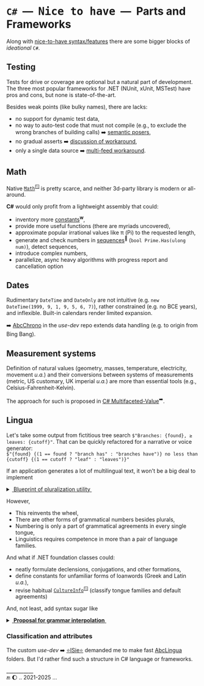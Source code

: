 # `C#` &nbsp;&mdash;&nbsp; <samp>Nice to have</samp> &nbsp;&mdash;&nbsp; Parts and Frameworks

Along with [nice-to-have syntax/features](../cs-lacks.md) there are some bigger blocks of _ideational_ `C#`.

## Testing

Tests for drive or coverage are optional but a natural part of development. The three most popular frameworks for .NET (NUnit, xUnit, MSTest) have pros and cons, but none is state-of-the-art.

Besides weak points (like bulky names), there are lacks:

- no support for dynamic test data,
- no way to auto-test code that must not compile (e.g., to exclude the wrong branches of building calls) ➡️ [semantic posers](https://github.com/Kyriosity/use-dev/blob/main/README+/tests/README+/prog_tests-posers.md),
- no gradual asserts ➡️ [discussion of workaround](https://github.com/Kyriosity/use-dev/tree/main/README+/tests/README+/unit_test-gradual_assert.md),
- only a single data source ➡️ [multi-feed workaround](https://github.com/Kyriosity/use-dev/tree/main/README+/tests/README+/prog_tests-cut_feeds.md).

## Math

Native [`Math`](https://docs.microsoft.com/en-us/dotnet/api/system.math)<sup>🪟</sup> is pretty scarce, and neither 3d-party library is modern or all-around.

<b>C#</b> would only profit from a lightweight assembly that could: 

+ inventory more [constants](https://en.wikipedia.org/wiki/Mathematical_constant)<sup><b>w</b></sup>,
+ provide more useful functions (there are myriads uncovered),
+ approximate popular irrational values like π (Pi) to the requested length,
+ generate and check numbers in [sequences](http://oeis.org/wiki/Welcome)<sup>🔗</sup> (`bool Prime.Has(ulong num)`), detect sequences,
+ introduce complex numbers,
+ parallelize, async heavy algorithms with progress report and cancellation option

## Dates

Rudimentary `DateTime` and `DateOnly` are not intuitive (e.g. `new DateTime(1999, 9, 1, 9, 5, 6, 7)`), rather constrained (e.g. no BCE years), and inflexible. 
Built-in calendars render limited expansion.

➡️ [AbcChrono](https://github.com/Kyriosity/use-dev/tree/main/README+/parts/AbcChrono) in the _use-dev_ repo extends data handling (e.g. to origin from Bing Bang).

## Measurement systems

Definition of natural values (geometry, masses, temperature, electricity, movement _u.a._) and their conversions between systems of measurements (metric, US customary, UK imperial _u.a._) are more than essential tools (e.g., Celsius-Fahrenheit-Kelvin).

The approach for such is proposed in [C# Multifaceted-Value](https://github.com/Kyriosity/use-dev/tree/6ab68c7af589d37715c171e61dc51d0b5a208c73/README+/projects/U-Val)<sup>➡️</sup>.

## Lingua

Let's take some output from fictitious tree search `$"Branches: {found}, ≥ leaves: {cutoff}"`. That can be quickly refactored for a narrative or voice generator:\
`$"{found} {(1 == found ? "branch has" : "branches have")} no less than {cutoff} {(1 == cutoff ? "leaf" : "leaves")}"`

If an application generates a lot of multilingual text, it won't be a big deal to implement

<details>
<summary><ins>&nbsp;Blueprint of pluralization utility&nbsp;</ins></summary>

```csharp
namespace Lingua.Grammar;

interface INumbered
{
    string Count(long num);
    string Count(double num);
}

interface IPluralForms {
    INumbered Plural((string singular, string plural) forms, string culture = "");
    INumbered Dual((string singular, string dual, string plural) forms, string culture = "");
    INumbered Trial((string singular, string dual, string trial, string plural) forms, string culture = "");
    INumbered Paucal((string singular, string paucal, string plural) forms, string culture = "");
    INumbered Custom(string[] forms, Func<long, int> indexWhole, Func<double, int>? indexFractional = null);
}
```

</details>

However,
- This reinvents the wheel,
- There are other forms of grammatical numbers besides plurals,
- Numbering is only a part of grammatical agreements in every single tongue,
- Linguistics requires competence in more than a pair of language families.

And what if .NET foundation classes could:
- neatly formulate declensions, conjugations, and other formations,
- define constants for unfamiliar forms of loanwords (Greek and Latin _u.a._),
- revise habitual [`CultureInfo`](https://docs.microsoft.com/en-us/dotnet/api/system.globalization.cultureinfo)<sup>🪟</sup> (classify tongue families and default agreements)

And, not least, add syntax sugar like

<details>
<summary><ins>&nbsp;<b>Proposal for grammar interpolation</b>&nbsp;</ins></summary>
&nbsp;

&nbsp;&nbsp;`${number [: [format] : [forms] : []] }`, where

&nbsp;&nbsp;&nbsp;&nbsp;*number* is whole or fractional subject\
&nbsp;&nbsp;&nbsp;&nbsp;*format* specifies usual format or to put in words\
&nbsp;&nbsp;&nbsp;&nbsp;*forms* - grammar forms as in imaginary `INumbered` in the snippet above

\___________</details>

### Classification and attributes

The custom _use-dev_  ➡️ [⭐ISie⭐](https://github.com/Kyriosity/use-dev/blob/main/README+/parts/_ext/ISie/README.md) demanded me to make fast [AbcLingua](https://github.com/Kyriosity/use-dev/blob/main/src/TuttiFrutti/AbcLingua) folders. But I'd rather find such a structure in C# language or frameworks.

\___________\
🔚 🌔 .. 2021-2025 ...
